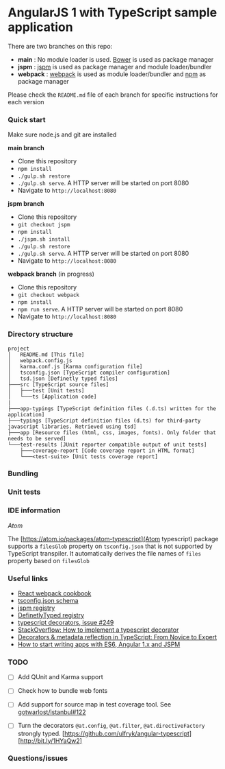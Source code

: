 # AngularJS 1 with TypeScript sample application

There are two branches on this repo:

- **main** : No module loader is used. [Bower](http://bower.io/) is used as package manager
- **jspm** : [jspm](http://jspm.io/) is used as package manager and module loader/bundler
- **webpack** : [webpack](http://webpack.github.io/) is used as module loader/bundler and [npm](https://www.npmjs.com/) as package manager

Please check the `README.md` file of each branch for specific instructions for each version

### Quick start

Make sure node.js and git are installed

**main branch**

* Clone this repository
* `npm install`
* `./gulp.sh restore`
* `./gulp.sh serve`. A HTTP server will be started on port 8080
* Navigate to `http://localhost:8080`

**jspm branch**

* Clone this repository
* `git checkout jspm`
* `npm install`
* `./jspm.sh install`
* `./gulp.sh restore`
* `./gulp.sh serve`. A HTTP server will be started on port 8080
* Navigate to `http://localhost:8080`

**webpack branch** (in progress)

* Clone this repository
* `git checkout webpack`
* `npm install`
* `npm run serve`. A HTTP server will be started on port 8080
* Navigate to `http://localhost:8080`


### Directory structure

```
project
│   README.md [This file]
│   webpack.config.js
│   karma.conf.js [Karma configuration file]
│   tsconfig.json [TypeScript compiler configuration]
│   tsd.json [Definetly typed files]
├───src [TypeScript source files]
│   ├───test [Unit tests]
│   └───ts [Application code]
|
├───app-typings [TypeScript definition files (.d.ts) written for the application]
├───typings [TypeScript definition files (d.ts) for third-party javascript libraries. Retrieved using tsd]
├───app [Resource files (html, css, images, fonts). Only folder that needs to be served]
└───test-results [JUnit reporter compatible output of unit tests]
    ├───coverage-report [Code coverage report in HTML format]
    └───<test-suite> [Unit tests coverage report]
```

### Bundling


### Unit tests


### IDE information

*Atom*

The [https://atom.io/packages/atom-typescript](Atom typescript) package supports a `filesGlob` property on `tsconfig.json` that is not supported by TypeScript transpiler. It automatically derives the file names of `files` property based on `filesGlob`

### Useful links

* [React webpack cookbook](https://christianalfoni.github.io/react-webpack-cookbook/index.html)
* [tsconfig.json schema](http://json.schemastore.org/tsconfig)
* [jspm registry](http://kasperlewau.github.io/registry/#/)
* [DefinetlyTyped registry](http://definitelytyped.org/tsd/)
* [typescript decorators, issue #249](https://github.com/Microsoft/TypeScript/issues/2249)
* [StackOverflow: How to implement a typescript decorator](http://stackoverflow.com/questions/29775830/how-to-implement-a-typescript-decorator)
* [Decorators & metadata reflection in TypeScript: From Novice to Expert](http://blog.wolksoftware.com/decorators-reflection-javascript-typescript)
* [How to start writing apps with ES6, Angular 1.x and JSPM](http://martinmicunda.com/2015/02/09/how-to-start-writing-apps-with-es6-angular-1x-and-jspm/)


### TODO

- [ ] Add QUnit and Karma support
- [ ] Check how to bundle web fonts
- [ ] Add support for source map in test coverage tool. See [gotwarlost/istanbul#122](https://github.com/gotwarlost/istanbul/issues/212)
- [ ] Turn the decorators `@at.config`, `@at.filter`, `@at.directiveFactory` strongly typed. [https://github.com/ulfryk/angular-typescript] [http://bit.ly/1HYaQw2]


### Questions/issues

